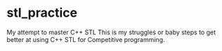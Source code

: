 # stl_practice
My attempt to master C++ STL
This is my struggles or baby steps to get better at using C++ STL for Competitive programming. 
